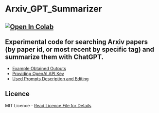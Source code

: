# Arxiv_GPT_Summarizer
<a href="https://colab.research.google.com/github/ultralytics/yolov5/blob/master/tutorial.ipynb"><img src="https://colab.research.google.com/assets/colab-badge.svg" alt="Open In Colab"></a> <br></br>
Experimental code for searching Arxiv papers (by paper id, or most recent by specific tag) and summarize them with ChatGPT.
- 
- [Example Obtained Outputs](https://github.com/michalkrawczyk/Arxiv_GPT_Summarizer/issues/8)
- [Providing OpenAI API Key](https://github.com/michalkrawczyk/Arxiv_GPT_Summarizer/issues/7) 
- [Used Prompts Description and Editing](https://github.com/michalkrawczyk/Arxiv_GPT_Summarizer/issues/6)



## Licence
MIT Licence - [Read Licence File for Details](https://github.com/michalkrawczyk/Arxiv_GPT_Summarizer/blob/main/LICENSE)

